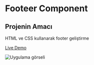 # Footeer Component
## Projenin Amacı

HTML ve CSS kullanarak footer geliştirme

[Live Demo](https://mustafadurmaz.github.io/projects/css/footer_component/)

![Uygulama görseli](https://mustafadurmaz.github.io/projects/css/footer_component/screen.png)
